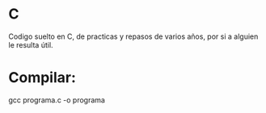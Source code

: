 # C
Codigo suelto en C, de practicas y repasos de varios años, por si a alguien le resulta útil.

# Compilar:
gcc programa.c -o programa

